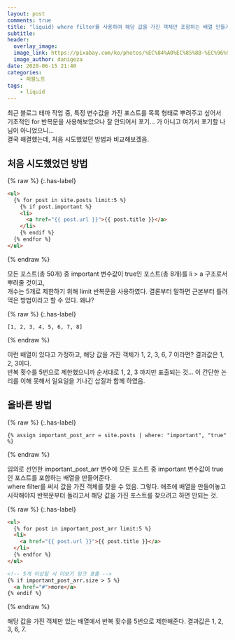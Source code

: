```yaml
---
layout: post
comments: true
title: "liquid) where filter를 사용하여 해당 값을 가진 객체만 포함하는 배열 만들기"
subtitle:
header:
  overlay_image:
  image_link: https://pixabay.com/ko/photos/%EC%84%A0%EC%85%8B-%EC%96%91%EA%B7%80%EB%B9%84-%EB%B0%B1%EB%9D%BC%EC%9D%B4%ED%8A%B8-%EA%BD%83-174276/
  image_author: danigeza
date: 2020-06-15 21:40
categories:
    - 퍼블노트
tags:
    - liquid
---
```


최근 블로그 테마 작업 중, 특정 변수값을 가진 포스트를 목록 형태로 뿌려주고 싶어서  
기초적인 for 반복문을 사용해보았으나 잘 안되어서 포기... 가 아니고 여기서 포기할 나님이 아니었으니...  
결국 해결했는데, 처음 시도했었던 방법과 비교해보겠음.

## 처음 시도했었던 방법
{% raw %}
{:.has-label}
```html
<ul>
  {% for post in site.posts limit:5 %}
    {% if post.important %}
    <li>
      <a href="{{ post.url }}">{{ post.title }}</a>
    </li>
    {% endif %}
  {% endfor %}
</ul>
```
{% endraw %}

모든 포스트(총 50개) 중 important 변수값이 true인 포스트(총 8개)를 li > a 구조로서 뿌려줄 것이고,  
개수는 5개로 제한하기 위해 limit 반복문을 사용하였다. 결론부터 말하면 근본부터 틀려먹은 방법이라고 할 수 있다. 왜냐?

{% raw %}
{:.has-label}
```liquid
[1, 2, 3, 4, 5, 6, 7, 8]
```
{% endraw %}

이런 배열이 있다고 가정하고, 해당 값을 가진 객체가 1, 2, 3, 6, 7 이라면? 결과값은 1, 2, 3이다.  
반복 횟수를 5번으로 제한했으니까 순서대로 1, 2, 3 까지만 표출되는 것... 이 간단한 논리를 이해 못해서 일요일을 기나긴 삽질과 함께 하였음.

## 올바른 방법
{% raw %}
{:.has-label}
```liquid
{% assign important_post_arr = site.posts | where: "important", "true" %}
```
{% endraw %}

임의로 선언한 important_post_arr 변수에 모든 포스트 중 important 변수값이 true인 포스트를 포함하는 배열을 만들어준다.  
where filter를 써서 값을 가진 객체를 찾을 수 있음. 그렇다. 애초에 배열을 만들어놓고 시작해야지 반복문부터 돌리고서 해당 값을 가진 포스트를 찾으려고 하면 안되는 것.

{% raw %}
{:.has-label}
```html
<ul>
  {% for post in important_post_arr limit:5 %}
  <li>
    <a href="{{ post.url }}">{{ post.title }}</a>
  </li>
  {% endfor %}
</ul>

<!-- 5개 이상일 시 더보기 링크 표출 -->
{% if important_post_arr.size > 5 %}
  <a href="#">more</a>
{% endif %}
```
{% endraw %}

해당 값을 가진 객체만 있는 배열에서 반복 횟수를 5번으로 제한해준다. 결과값은 1, 2, 3, 6, 7.